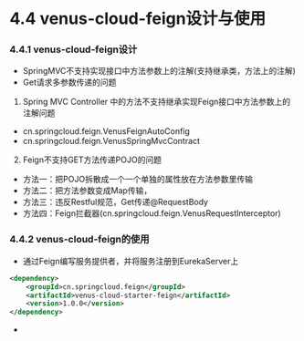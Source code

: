 # 4.4 venus-cloud-feign设计与使用

### 4.4.1 venus-cloud-feign设计

- SpringMVC不支持实现接口中方法参数上的注解(支持继承类，方法上的注解)
- Get请求多参数传递的问题


1. Spring MVC Controller 中的方法不支持继承实现Feign接口中方法参数上的注解问题
- cn.springcloud.feign.VenusFeignAutoConfig
- cn.springcloud.feign.VenusSpringMvcContract

2. Feign不支持GET方法传递POJO的问题
- 方法一：把POJO拆散成一个一个单独的属性放在方法参数里传输
- 方法二：把方法参数变成Map传输，
- 方法三：违反Restful规范，Get传递@RequestBody
- 方法四：Feign拦截器(cn.springcloud.feign.VenusRequestInterceptor)


### 4.4.2 venus-cloud-feign的使用

- 通过Feign编写服务提供者，并将服务注册到EurekaServer上
```xml
<dependency>
    <groupId>cn.springcloud.feign</groupId>
    <artifactId>venus-cloud-starter-feign</artifactId>
    <version>1.0.0</version>
</dependency>
```
- 
